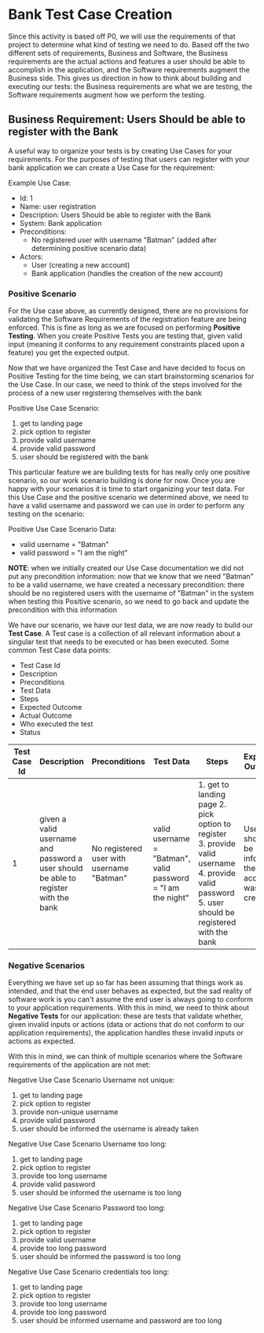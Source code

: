 # Bank Test Case Creation
Since this activity is based off P0, we will use the requirements of that project to determine what kind of testing we need to do. Based off the two different sets of requirements, Business and Software, the Business requirements are the actual actions and features a user should be able to accomplish in the application, and the Software requirements augment the Business side. This gives us direction in how to think about building and executing our tests: the Business requirements are what we are testing, the Software requirements augment how we perform the testing.

## Business Requirement: Users Should be able to register with the Bank
A useful way to organize your tests is by creating Use Cases for your requirements. For the purposes of testing that users can register with your bank application we can create a Use Case for the requirement:

Example Use Case:
- Id: 1
- Name: user registration
- Description: Users Should be able to register with the Bank
- System: Bank application
- Preconditions:
    - No registered user with username "Batman" (added after determining positive scenario data)
- Actors:
    - User (creating a new account)
    - Bank application (handles the creation of the new account)

### Positive Scenario
For the Use case above, as currently designed, there are no provisions for validating the Software Requirements of the registration feature are being enforced. This is fine as long as we are focused on performing **Positive Testing**. When you create Positive Tests you are testing that, given valid input (meaning it conforms to any requirement constraints placed upon a feature) you get the expected output.

Now that we have organized the Test Case and have decided to focus on Positive Testing for the time being, we can start brainstorming scenarios for the Use Case. In our case, we need to think of the steps involved for the process of a new user registering themselves with the bank

Positive Use Case Scenario:
1. get to landing page
2. pick option to register
3. provide valid username
4. provide valid password
5. user should be registered with the bank

This particular feature we are building tests for has really only one positive scenario, so our work scenario building is done for now. Once you are happy with your scenarios it is time to start organizing your test data. For this Use Case and the positive scenario we determined above, we need to have a valid username and password we can use in order to perform any testing on the scenario:

Positive Use Case Scenario Data:
- valid username = "Batman"
- valid password = "I am the night"

**NOTE**: when we initially created our Use Case documentation we did not put any precondition information: now that we know that we need "Batman" to be a valid username, we have created a necessary precondition: there should be no registered users with the username of "Batman" in the system when testing this Positive scenario, so we need to go back and update the precondition with this information

We have our scenario, we have our test data, we are now ready to build our **Test Case**. A Test case is a collection of all relevant information about a singular test that needs to be executed or has been executed. Some common Test Case data points:
- Test Case Id
- Description
- Preconditions
- Test Data
- Steps
- Expected Outcome
- Actual Outcome
- Who executed the test
- Status

|Test Case Id|Description|Preconditions|Test Data|Steps|Expected Outcome|Actual Outcome|Tester|Status|
|------------|-----------|-------------|---------|-----|----------------|--------------|------|------|
|1|given a valid username and password a user should be able to register with the bank|No registered user with username "Batman"|valid username = "Batman", valid password = "I am the night"|1. get to landing page 2. pick option to register 3. provide valid username 4. provide valid password 5. user should be registered with the bank|User should be informed their account was created|TBD|Alfred|In Progress|

### Negative Scenarios
Everything we have set up so far has been assuming that things work as intended, and that the end user behaves as expected, but the sad reality of software work is you can't assume the end user is always going to conform to your application requirements. With this in mind, we need to think about **Negative Tests** for our application: these are tests that validate whether, given invalid inputs or actions (data or actions that do not conform to our application requirements), the application handles these invalid inputs or actions as expected.

With this in mind, we can think of multiple scenarios where the Software requirements of the application are not met:

Negative Use Case Scenario Username not unique:
1. get to landing page
2. pick option to register
3. provide non-unique username
4. provide valid password
5. user should be informed the username is already taken

Negative Use Case Scenario Username too long:
1. get to landing page
2. pick option to register
3. provide too long username
4. provide valid password
5. user should be informed the username is too long

Negative Use Case Scenario Password too long:
1. get to landing page
2. pick option to register
3. provide valid username
4. provide too long password
5. user should be informed the password is too long

Negative Use Case Scenario credentials too long:
1. get to landing page
2. pick option to register
3. provide too long username
4. provide too long password
5. user should be informed username and password are too long